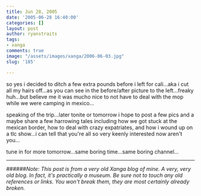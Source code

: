 ```yaml
---
title: Jun 28, 2005
date: '2005-06-28 16:40:00'
categories: []
layout: post
author: ryanstraits
tags:
- xanga
comments: true
image: "/assets/images/xanga/2006-06-03.jpg"
slug: '185'

---
```

so yes i decided to ditch a few extra pounds before i left for cali...aka i cut all my hairs off...as you can see in the before/after picture to the left...freaky huh...but believe me it was mucho nice to not have to deal with the mop while we were camping in mexico...

<!-- break -->

speaking of the trip...later tonite or tomorrow i hope to post a few pics and a maybe share a few harrowing tales including how we got stuck at the mexican border, how to deal with crazy expatriates, and how i wound up on a tlc show...i can tell that you're all so very keenly interested now aren't you...

tune in for more tomorrow...same boring time...same boring channel...

---

######*Note: This post is from a very old Xanga blog of mine. A very, very old blog. In fact, it's practically a museum. Be sure not to touch any old references or links. You won't break them, they are most certainly already broken.*
